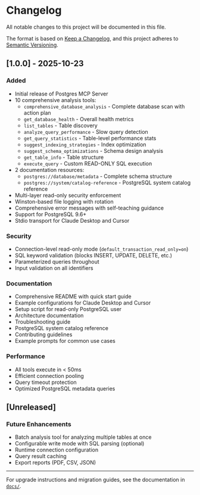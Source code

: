 # Changelog

All notable changes to this project will be documented in this file.

The format is based on [Keep a Changelog](https://keepachangelog.com/en/1.0.0/),
and this project adheres to [Semantic Versioning](https://semver.org/spec/v2.0.0.html).

## [1.0.0] - 2025-10-23

### Added

- Initial release of Postgres MCP Server
- 10 comprehensive analysis tools:
  - `comprehensive_database_analysis` - Complete database scan with action plan
  - `get_database_health` - Overall health metrics
  - `list_tables` - Table discovery
  - `analyze_query_performance` - Slow query detection
  - `get_query_statistics` - Table-level performance stats
  - `suggest_indexing_strategies` - Index optimization
  - `suggest_schema_optimizations` - Schema design analysis
  - `get_table_info` - Table structure
  - `execute_query` - Custom READ-ONLY SQL execution
- 2 documentation resources:
  - `postgres://database/metadata` - Complete schema structure
  - `postgres://system/catalog-reference` - PostgreSQL system catalog reference
- Multi-layer read-only security enforcement
- Winston-based file logging with rotation
- Comprehensive error messages with self-teaching guidance
- Support for PostgreSQL 9.6+
- Stdio transport for Claude Desktop and Cursor

### Security

- Connection-level read-only mode (`default_transaction_read_only=on`)
- SQL keyword validation (blocks INSERT, UPDATE, DELETE, etc.)
- Parameterized queries throughout
- Input validation on all identifiers

### Documentation

- Comprehensive README with quick start guide
- Example configurations for Claude Desktop and Cursor
- Setup script for read-only PostgreSQL user
- Architecture documentation
- Troubleshooting guide
- PostgreSQL system catalog reference
- Contributing guidelines
- Example prompts for common use cases

### Performance

- All tools execute in < 50ms
- Efficient connection pooling
- Query timeout protection
- Optimized PostgreSQL metadata queries

## [Unreleased]

### Future Enhancements

- Batch analysis tool for analyzing multiple tables at once
- Configurable write mode with SQL parsing (optional)
- Runtime connection configuration
- Query result caching
- Export reports (PDF, CSV, JSON)

---

For upgrade instructions and migration guides, see the documentation in [`docs/`](docs/).

